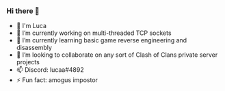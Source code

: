 ### Hi there 👋

- 👋 I'm Luca 
- 🔭 I’m currently working on multi-threaded TCP sockets
- 🌱 I’m currently learning basic game reverse engineering and disassembly
- 👯 I’m looking to collaborate on any sort of Clash of Clans private server projects
- 📫 Discord: lucaa#4892
- ⚡ Fun fact: amogus impostor

<!--**lucadenhez/lucadenhez** is a ✨ _special_ ✨ repository because its `README.md` (this file) appears on your GitHub profile.-->
